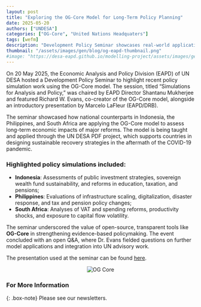 ```yaml
---
layout: post
title: "Exploring the OG-Core Model for Long-Term Policy Planning"
date: 2025-05-20
authors: ["UNDESA"]
categories: ["OG-Core", "United Nations Headquaters"]
tags: [wefm]
description: "Development Policy Seminar showcases real-world applications from Indonesia, the Philippines, and South Africa."
thumbnail: "/assets/images/gen/blog/og-eapd-thumbnail.png"
#image: "https://desa-eapd.github.io/modelling-project/assets/images/gen/blog/wefm_jordan1.png"
---
```

On 20 May 2025, the Economic Analysis and Policy Division (EAPD) of UN DESA hosted a Development Policy Seminar to highlight recent policy simulation work using the OG-Core model. The session, titled “Simulations for Analysis and Policy,” was chaired by EAPD Director Shantanu Mukherjee and featured Richard W. Evans, co-creator of the OG-Core model, alongside an introductory presentation by Marcelo LaFleur (EAPD/DRB).

The seminar showcased how national counterparts in Indonesia, the Philippines, and South Africa are applying the OG-Core model to assess long-term economic impacts of major reforms. The model is being taught and applied through the UN DESA PDF project, which supports countries in designing sustainable recovery strategies in the aftermath of the COVID-19 pandemic.

### Highlighted policy simulations included:

- **Indonesia**: Assessments of public investment strategies, sovereign wealth fund sustainability, and reforms in education, taxation, and pensions;
- **Philippines**: Evaluations of infrastructure scaling, digitalization, disaster response, and tax and pension policy changes;
- **South Africa**: Analyses of VAT and spending reforms, productivity shocks, and exposure to capital flow volatility.

The seminar underscored the value of open-source, transparent tools like **OG-Core** in strengthening evidence-based policymaking. The event concluded with an open Q&A, where Dr. Evans fielded questions on further model applications and integration into UN advisory work.

The presentation used at the seminar can be found [here](https://desa-eapd.github.io/modelling-project/assets/images/gen/blog/og-core-model-presentation-un.pptx).

<p align="center">
  <img src="https://desa-eapd.github.io/modelling-project/assets/images/gen/blog/og-core-eapd-unitednations.png" alt="OG Core" />
</p>

### For More Information

{: .box-note}
Please see our newsletters.






